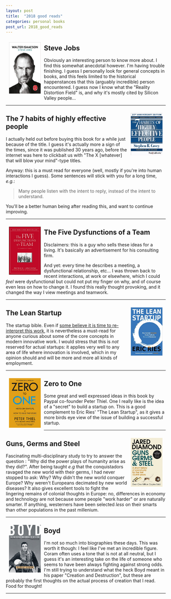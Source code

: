 ```yaml
---
layout: post
title:  "2018 good reads"
categories: personal books
post_url: 2018_good_reads
---
```


<a href="https://www.amazon.fr/Five-Dysfunctions-Team-Leadership-Fable-ebook/dp/B006960LQW/ref=tmm_kin_swatch_0?_encoding=UTF8&qid=1535604592&sr=8-1">
<img src="/data/books/2018/Steve Jobs.jpg" width="100" align="left" style="border:10px solid transparent"> </a>

## Steve Jobs

Obviously an interesting person to know more about. I find this somewhat
anecdotal however. I'm having trouble finishing. I guess I personally look for
general concepts in books, and this feels limited to the historical
happenstances that this (arguably incredible) person encountered.  I guess now
I know what the "Reality Distortion Field" is, and why it's mostly cited by
Silicon Valley people...

---

<a href="https://www.amazon.fr/Habits-Highly-Effective-People-Powerful-ebook/dp/B00GOZV3TM/ref=tmm_kin_title_sr?_encoding=UTF8&qid=1535604128&sr=1-1">
<img src="/data/books/2018/7 habits.jpg" width="100" align="right" style="border:10px solid transparent"> </a>

## The 7 habits of highly effective people

I actually held out before buying this book for a while just because of the
title. I guess it's actually more a sign of the times, since it was published
30 years ago, before the internet was here to clickbait us with "The X
[whatever] that will blow your mind"-type titles.

Anyway: this is a must read for everyone (well, mostly if you're into human
interactions I guess). Some sentences will stick with you for a long time,
*e.g.*: 

  > Many people listen with the intent to reply, instead of the intent to
    understand.

You'll be a better human being after reading this, and want to continue
improving.

---

<a href="https://www.amazon.fr/Five-Dysfunctions-Team-Leadership-Fable-ebook/dp/B006960LQW/ref=tmm_kin_swatch_0?_encoding=UTF8&qid=1535604592&sr=8-1">
<img src="/data/books/2018/Five Dysfunctions.jpg" width="100" align="left" style="border:10px solid transparent"> </a>

## The Five Dysfunctions of a Team

Disclaimers: this is a guy who sells these ideas for a living. It's basically
an advertisement for his consulting firm.

And yet: every time he describes a meeting, a dysfunctional relationship, etc...
I was thrown back to recent interactions, at work or elsewhere, which I
could *feel* were dysfunctional but could not put my finger on why, and of course
even less on how to change it. I found this really thought provoking, and it
changed the way I view meetings and teamwork.

---

<a href="https://www.amazon.fr/Lean-Startup-Entrepreneurs-Continuous-Innovation-ebook/dp/B004J4XGN6/ref=tmm_kin_swatch_0?_encoding=UTF8&qid=1535603368&sr=1-1">
<img src="/data/books/2018/The Lean Startup.jpg" width="100" align="right" style="border:10px solid transparent"> </a>

## The Lean Startup

The startup bible. Even if <a
href="https://www.forbes.com/sites/tendayiviki/2017/03/19/lean-startup-is-dead-long-live-lean-startup/#439a0f587870">some
believe it is time to re-interpret this work</a>, it is nevertheless a
must-read for anyone curious about some of the core concepts in modern
innovative work. I would stress that this is *not* reserved for actual
startups: it applies very well to any area of life where innovation is
involved, which in my opinion should and will be more and more all kinds of
employment.

---

<a href="https://www.amazon.fr/Zero-One-Notes-Start-Future-ebook/dp/B00KHX0II4/ref=tmm_kin_swatch_0?_encoding=UTF8&qid=1535603169&sr=1-1">
<img src="/data/books/2018/Zero to One.jpg" width="100" align="left" style="border:10px solid transparent"> </a>

## Zero to One

Some great and well expressed ideas in this book by Paypal co-founder Peter
Thiel. One I really like is the idea of a "secret" to build a startup on. This
is a good complement to Eric Ries' "The Lean Startup", as it gives a more birds
eye view of the issue of building a successful startup.

---

<a href="https://www.amazon.fr/Guns-Germs-Steel-Jared-Diamond-ebook/dp/B00DQ8GDV8/ref=tmm_kin_swatch_0?_encoding=UTF8&qid=1535602457&sr=8-1">
<img src="/data/books/2018/Guns, Germs and Steel.jpg" width="100" align="right" style="border:10px solid transparent"> </a>

## Guns, Germs and Steel

Fascinating multi-disciplinary study to try to answer the question : "Why did
the power plays of humanity arise as they did?". After being taught *e.g* that
the conquistadors ravaged the new world with their germs, I had never stopped
to ask: Why? Why didn't the new world conquer Europe? Why weren't Europeans
decimated by new world diseases? It also gives excellent tools to fight the
lingering remains of colonial thoughts in Europe: no, differences in economy
and technology are not because some people "work harder" or are naturally
smarter. If anything, westerners have been selected *less* on their smarts than
other populations in the past millenium.

---

<a href="https://www.amazon.fr/Boyd-Fighter-Pilot-Changed-English-ebook/dp/B00FORA54A/ref=tmm_kin_swatch_0?_encoding=UTF8&qid=1535603788&sr=8-1">
<img src="/data/books/2018/Boyd.jpg" width="100" align="left" style="border:10px solid transparent"> </a>

## Boyd

I'm not so much into biographies these days. This was worth it though: I feel
like I've met an incredible figure. Coram often uses a tone that is not at all
neutral, but I guess it's an interesting take on the life of someone who seems
to have been always fighting against strong odds. I'm still trying to
understand what the heck Boyd meant in his paper "Creation and Destruction",
but these are probably the first thoughts on the actual process of creation
that I read. Food for thought!

---
